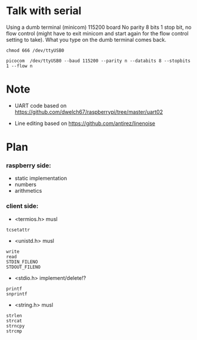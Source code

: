 


Talk with serial
================

Using a dumb terminal (minicom) 115200 board No parity 8 bits 1 stop
bit, no flow control (might have to exit minicom and start again for
the flow control setting to take).  What you type on the dumb terminal
comes back.

`chmod 666 /dev/ttyUSB0`

`picocom  /dev/ttyUSB0 --baud 115200 --parity n --databits 8 --stopbits 1 --flow n`


Note
====

* UART code based on
https://github.com/dwelch67/raspberrypi/tree/master/uart02

* Line editing based on
https://github.com/antirez/linenoise

Plan
====

### raspberry side: ###

* static implementation
* numbers
* arithmetics

### client side: ###

* <termios.h> musl
```
tcsetattr
```
* <unistd.h> musl
```
write
read
STDIN_FILENO
STDOUT_FILENO
```
* <stdio.h> implement/delete!?
```
printf
snprintf
```
* <string.h> musl
```
strlen
strcat
strncpy
strcmp
```
